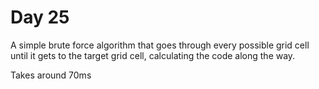 # Day 25

A simple brute force algorithm that goes through every possible grid cell until it gets to the target grid cell, calculating the code along the way.

Takes around 70ms
